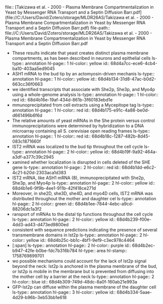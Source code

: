 file:: [Takizawa et al. - 2000 - Plasma Membrane Compartmentalization in Yeast by Messenger RNA Transport and a Septin Diffusion Barr.pdf](file://C:/Users/David/Zotero/storage/MLDR26AS/Takizawa et al. - 2000 - Plasma Membrane Compartmentalization in Yeast by Messenger RNA Transport and a Septin Diffusion Barr.pdf)
file-path:: file://C:/Users/David/Zotero/storage/MLDR26AS/Takizawa et al. - 2000 - Plasma Membrane Compartmentalization in Yeast by Messenger RNA Transport and a Septin Diffusion Barr.pdf

- These results indicate that yeast creates distinct plasma membrane compartments, as has been described in neurons and epithelial cells
  ls-type:: annotation
  hl-page:: 1
  hl-color:: yellow
  id:: 68d4a7cc-ece6-4cb4-ba10-403aa5ed9045
- ASH1 mRNA to the bud tip by an actomyosin-driven mechanis
  ls-type:: annotation
  hl-page:: 1
  hl-color:: yellow
  id:: 68d4b134-31d8-47ac-b0d2-663cc36f0663
- we identified transcripts that associate with She2p, She3p, and Myo4p using a whole-genome analysis
  ls-type:: annotation
  hl-page:: 1
  hl-color:: red
  id:: 68d4b16e-19af-434d-861b-3f60183ebd1e
- mmunoprecipitated from cell extracts using a Mycepitope tag
  ls-type:: annotation
  hl-page:: 1
  hl-color:: red
  id:: 68d4b175-e91c-4a88-be0d-d661496b6f6d
- The relative amounts of yeast mRNAs in the She protein versus control immunoprecipitations were determined by hybridization to a DNA microarray containing all S. cerevisiae open reading frames
  ls-type:: annotation
  hl-page:: 1
  hl-color:: red
  id:: 68d4b18c-1287-482b-8d45-083c1871660f
- IST2 mRNA was localized to the bud tip throughout the cell cycle
  ls-type:: annotation
  hl-page:: 2
  hl-color:: yellow
  id:: 68d4b19f-9a92-464a-a3df-a377c39c2945
- xamined whether localization is disrupted in cells deleted of the SHE gene
  ls-type:: annotation
  hl-page:: 2
  hl-color:: red
  id:: 68d4b1dd-e6c2-4c21-b20d-2303aca1d383
- IST2 mRNA, like ASH1 mRNA (8), immunoprecipitated with She2p, She3p, and Myo4p
  ls-type:: annotation
  hl-page:: 2
  hl-color:: yellow
  id:: 68d4b1e6-9f9b-4ee1-911b-42f418ce271d
- Moreover, in she2D, she3D, she4D, and myo4D cells, IST2 mRNA was distributed throughout the mother and daughter cel
  ls-type:: annotation
  hl-page:: 2
  hl-color:: green
  id:: 68d4b1ee-7844-4ebc-a9cd-88206dc1a3f2
- ransport of mRNAs to the distal tip functions throughout the cell cycle
  ls-type:: annotation
  hl-page:: 2
  hl-color:: yellow
  id:: 68d4b239-f00e-4dd3-ad43-d473ed9800ed
- consistent with sequence predictions indicating the presence of several transmembrane domains in Ist2p
  ls-type:: annotation
  hl-page:: 2
  hl-color:: yellow
  id:: 68d4b25c-bb1c-4bf1-9ef9-c3ec978c4464
- [:span]
  ls-type:: annotation
  hl-page:: 2
  hl-color:: purple
  id:: 68d4b2ec-b947-42fe-b0be-fdc7b316b784
  hl-type:: area
  hl-stamp:: 1758769899701
- wo possible mechanisms could account for the lack of Ist2p signal beyond the neck: Ist2p is anchored in the plasma membrane of the bud, or Ist2p is mobile in the membrane but is prevented from diffusing into the mother cell by a barrier at the neck
  ls-type:: annotation
  hl-page:: 2
  hl-color:: blue
  id:: 68d4b309-749d-48dc-8a0f-160ab21e993a
- GFP-Ist2p can diffuse within the plasma membrane of the daughter cell
  ls-type:: annotation
  hl-page:: 3
  hl-color:: yellow
  id:: 68d4b334-5aae-4d29-b96b-3eb53bb1e618